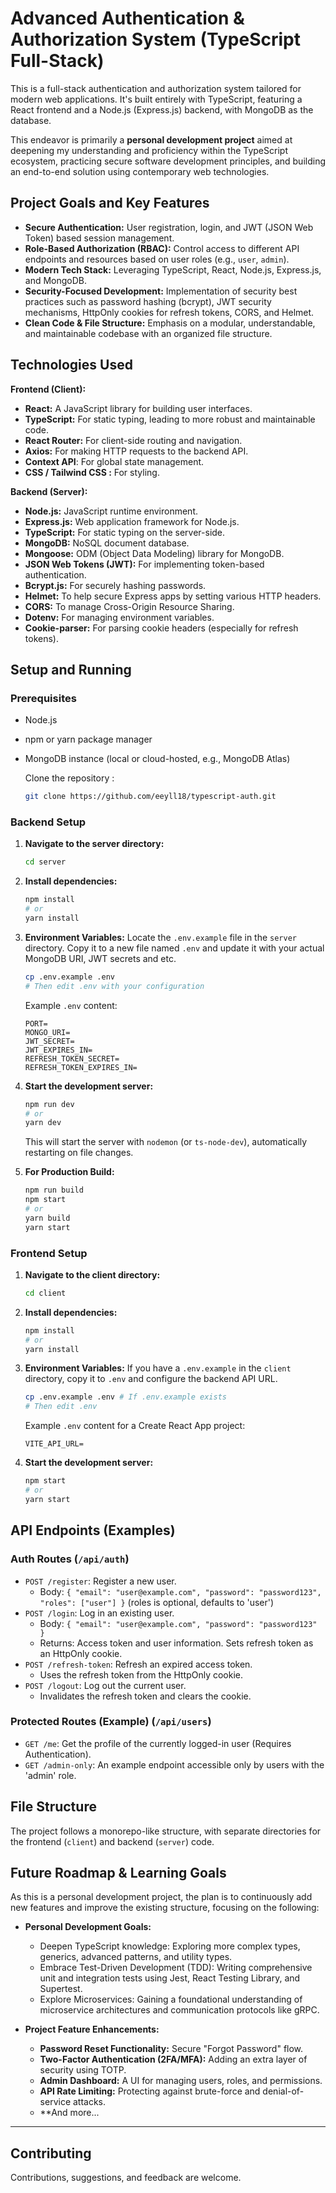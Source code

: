 # Advanced Authentication & Authorization System (TypeScript Full-Stack)

This is a full-stack authentication and authorization system tailored for modern web applications.
It's built entirely with TypeScript, featuring a React frontend and a Node.js (Express.js) backend, with MongoDB as the database.

This endeavor is primarily a **personal development project** aimed at deepening my understanding and proficiency within the TypeScript ecosystem, practicing secure software development principles, and building an end-to-end solution using contemporary web technologies.

## Project Goals and Key Features

*   **Secure Authentication:** User registration, login, and JWT (JSON Web Token) based session management.
*   **Role-Based Authorization (RBAC):** Control access to different API endpoints and resources based on user roles (e.g., `user`, `admin`).
*   **Modern Tech Stack:** Leveraging TypeScript, React, Node.js, Express.js, and MongoDB.
*   **Security-Focused Development:** Implementation of security best practices such as password hashing (bcrypt), JWT security mechanisms, HttpOnly cookies for refresh tokens, CORS, and Helmet.
*   **Clean Code & File Structure:** Emphasis on a modular, understandable, and maintainable codebase with an organized file structure.

## Technologies Used

**Frontend (Client):**

*   **React:** A JavaScript library for building user interfaces.
*   **TypeScript:** For static typing, leading to more robust and maintainable code.
*   **React Router:** For client-side routing and navigation.
*   **Axios:** For making HTTP requests to the backend API.
*   **Context API**: For global state management.
*   **CSS / Tailwind CSS :** For styling.

**Backend (Server):**

*   **Node.js:** JavaScript runtime environment.
*   **Express.js:** Web application framework for Node.js.
*   **TypeScript:** For static typing on the server-side.
*   **MongoDB:** NoSQL document database.
*   **Mongoose:** ODM (Object Data Modeling) library for MongoDB.
*   **JSON Web Tokens (JWT):** For implementing token-based authentication.
*   **Bcrypt.js:** For securely hashing passwords.
*   **Helmet:** To help secure Express apps by setting various HTTP headers.
*   **CORS:** To manage Cross-Origin Resource Sharing.
*   **Dotenv:** For managing environment variables.
*   **Cookie-parser:** For parsing cookie headers (especially for refresh tokens).

## Setup and Running

### Prerequisites

*   Node.js 
*   npm or yarn package manager
*   MongoDB instance (local or cloud-hosted, e.g., MongoDB Atlas)

    Clone the repository    :
    ```bash
    git clone https://github.com/eeyll18/typescript-auth.git
    ```

### Backend Setup

1.  **Navigate to the server directory:**
    ```bash
    cd server
    ```
2.  **Install dependencies:**
    ```bash
    npm install
    # or
    yarn install
    ```
3.  **Environment Variables:**
    Locate the `.env.example` file in the `server` directory. Copy it to a new file named `.env` and update it with your actual MongoDB URI, JWT secrets and etc.
    ```bash
    cp .env.example .env
    # Then edit .env with your configuration
    ```
    Example `.env` content:
    ```env
    PORT=
    MONGO_URI=
    JWT_SECRET=
    JWT_EXPIRES_IN=
    REFRESH_TOKEN_SECRET=
    REFRESH_TOKEN_EXPIRES_IN=
    ```
4.  **Start the development server:**
    ```bash
    npm run dev
    # or
    yarn dev
    ```
    This will start the server with `nodemon` (or `ts-node-dev`), automatically restarting on file changes.

5.  **For Production Build:**
    ```bash
    npm run build
    npm start
    # or
    yarn build
    yarn start
    ```

### Frontend Setup

1.  **Navigate to the client directory:**
    ```bash
    cd client
    ```
2.  **Install dependencies:**
    ```bash
    npm install
    # or
    yarn install
    ```
3.  **Environment Variables:**
    If you have a `.env.example` in the `client` directory, copy it to `.env` and configure the backend API URL.
    ```bash
    cp .env.example .env # If .env.example exists
    # Then edit .env
    ```
    Example `.env` content for a Create React App project:
    ```env
    VITE_API_URL=
    ```

4.  **Start the development server:**
    ```bash
    npm start
    # or
    yarn start
    ```

## API Endpoints (Examples)

### Auth Routes (`/api/auth`)

*   `POST /register`: Register a new user.
    *   Body: `{ "email": "user@example.com", "password": "password123", "roles": ["user"] }` (roles is optional, defaults to 'user')
*   `POST /login`: Log in an existing user.
    *   Body: `{ "email": "user@example.com", "password": "password123" }`
    *   Returns: Access token and user information. Sets refresh token as an HttpOnly cookie.
*   `POST /refresh-token`: Refresh an expired access token.
    *   Uses the refresh token from the HttpOnly cookie.
*   `POST /logout`: Log out the current user.
    *   Invalidates the refresh token and clears the cookie.

### Protected Routes (Example) (`/api/users`)

*   `GET /me`: Get the profile of the currently logged-in user (Requires Authentication).
*   `GET /admin-only`: An example endpoint accessible only by users with the 'admin' role.

## File Structure

The project follows a monorepo-like structure, with separate directories for the frontend (`client`) and backend (`server`) code.

## Future Roadmap & Learning Goals

As this is a personal development project, the plan is to continuously add new features and improve the existing structure, focusing on the following:

*   **Personal Development Goals:**
    *   Deepen TypeScript knowledge: Exploring more complex types, generics, advanced patterns, and utility types.
    *   Embrace Test-Driven Development (TDD): Writing comprehensive unit and integration tests using Jest, React Testing Library, and Supertest.
    *   Explore Microservices: Gaining a foundational understanding of microservice architectures and communication protocols like gRPC.

*   **Project Feature Enhancements:**
    *   **Password Reset Functionality:** Secure "Forgot Password" flow.
    *   **Two-Factor Authentication (2FA/MFA):** Adding an extra layer of security using TOTP.
    *   **Admin Dashboard:** A UI for managing users, roles, and permissions.
    *   **API Rate Limiting:** Protecting against brute-force and denial-of-service attacks.
    *   **And more...
---

## Contributing
Contributions, suggestions, and feedback are welcome.